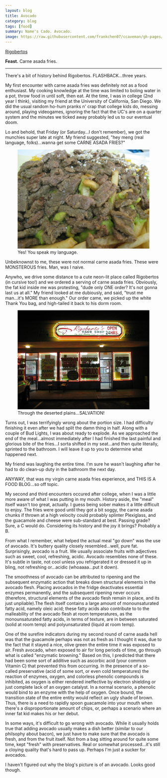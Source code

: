 ```yaml
---
layout: blog
title: Avocado
category: blog
tags: [food]  
summary: Name's Cado. Avocado. 
image: https://raw.githubusercontent.com/frankchen07/ccaveman/gh-pages/images/blog/081712_rigobertos_2_courtesy_fc.jpg
---
```


[Rigobertos](http://www.yelp.com/biz/rigobertos-taco-shop-san-diego-2)

**Feast.** Carne asada fries.

---

There's a bit of history behind Rigobertos. FLASHBACK...three years.

My first encounter with carne asada fries was definitely not as a food enthusiast. My cooking knowledge at the time was limited to boling water in a pot, throw food in until soft, then eat. At the time, I was in college (2nd year I think), visiting my friend at the University of California, San Diego. We did the usual random ho-hum pranks n' crap that college kids do, messing around, playing videogames, ignoring the fact that the UC's are on a quarter system and the minutes we ticked away probably led us to our eventual doom.

Lo and behold, that Friday (or Saturday...I don't remember), we got the munchies super late at night. My friend suggested, "hey meng (real language, folks)...wanna get some CARNE ASADA FRIES?"

<figure>
    <img src="https://raw.githubusercontent.com/frankchen07/ccaveman/gh-pages/images/blog/081712_rigobertos_1_courtesy_fc.jpg"></img>
    <figcaption>Yes! You speak my language.</figcaption>
</figure>

Unbeknownst to me, these were not normal carne asada fries. These were MONSTEROUS fries. Man, was I naive.

Anywho, we drive some distance to a cute neon-lit place called Rigobertos (in cursive too!) and we ordered a serving of carne asada fries. Obviously, the fat kid inside me was protesting, "dude only ONE order? It's not gonna last us at all." My friend looked at me dubiously, and said, "trust me man...it's MORE than enough." Our order came, we picked up the white Thank You bag, and high-tailed it back to his dorm room.

<figure>
    <img src="https://raw.githubusercontent.com/frankchen07/ccaveman/gh-pages/images/blog/081712_rigobertos_2_courtesy_fc.jpg"></img>
    <figcaption>Through the deserted plains...SALVATION!</figcaption>
</figure>

Turns out, I was terrifyingly wrong about the portion size. I had difficulty finishing it even after we had split the damn thing in half. Along with a couple of Bud Lights, I was about ready to explode. As we approached the end of the meal...almost immediately after I had finished the last painful and glorious bite of the fries...I sorta shifted in my seat...and then quite literally, sprinted to the bathroom. I will leave it up to you to determine what happened next.

My friend was laughing the entire time. I'm sure he wasn't laughing after he had to do clean-up duty in the bathroom the next day.

ANYWAY, that was my virgin carne asada fries experience, and THIS IS A FOOD BLOG...so off topic.

My second and third encounters occured after college, when I was a little more aware of what I was putting in my mouth. History aside, the "meal" itself wasn't too great, actually. I guess being sober makes it a little difficult to enjoy. The fries were good until they got a bit soggy, the carne asada chunks if thrown at a high velocity could probably splinter Plexiglass, and the guacamole and cheese were sub-standard at best. Passing grade? Sure, a C would do. Considering its history and the joy it brings? Probably a B.

From what I remember, what helped the actual meal "go down" was the use of avocado. It's buttery quality closely resembled...well, pure fat. Surprisingly, avocado is a fruit. We usually associate fruits with adjectives such as sweet, cool, refreshing, acidic. Avocado resembles none of these. It's subtle in taste, not cool unless you refrigerated it or dressed it up in bling, not refreshing or...acidic (whoaaaa...put it down).

The smoothness of avocado can be attributed to ripening and the subsequent enzymatic action that breaks down structural elements in the avocado flesh. Placing avocados in the fridge deactivates essential enzymes permanently, and the subsequent ripening never occurs (therefore, structural elements of the avocado flesh remain in place, and its just unpliable).The flesh itself contains a large amount of monounsaturated fatty acid, namely oleic acid; these fatty acids also contribute to to the malleability of the avocado flesh at room temperatures, as the monounsaturated fatty acids, in terms of texture, are in between saturated (solid at room temp) and polyunsaturated (liquid at room temp).

One of the surefire indicators during my second round of carne asada hell was that the guacamole perhaps was not as fresh as I thought it was, due to the fact that it stayed a nice, olive green the entire time it was exposed to air. Fresh avocado, when exposed to air for long periods of time, go through what is called "enzymatic browning." Based on this, I predicted that there had been some sort of additive such as ascorbic acid (your common Vitamin C) that prevented this from occurring. In the presence of a so-called preservative (acid of some sort, or even cold temperatures) the reaction of enzymes, oxygen, and colorless phenolic compounds is inhibited, as oxygen is either rendered ineffective by electron shielding or just complete lack of an oxygen catalyst. In a normal scenario, a phenolic would bind to an enzyme with the help of oxygen. Once bound, the transition state of the entire entity would reflect an ugly shade of brown. Thus, there is a need to rapidly spoon guacamole into your mouth when there's a disproportionate amount of chips, or, perhaps a scenario where an inner fat kid makes his or her debut.

In some ways, it's difficult to go wrong with avocado. While it usually holds true that adding avocado usually makes a dish better (similar to our philsophy about bacon), we just have to make sure that the avocado is fresh, and from the fruit itself. Not from a bag sitting around for quite some time, kept "fresh" with preservatives. Real or somewhat processed...it's still a cloying quality that's hard to pass up. Perhaps I'm just a sucker for avocados.

I haven't figured out why the blog's picture is of an avocado. Looks good though.
